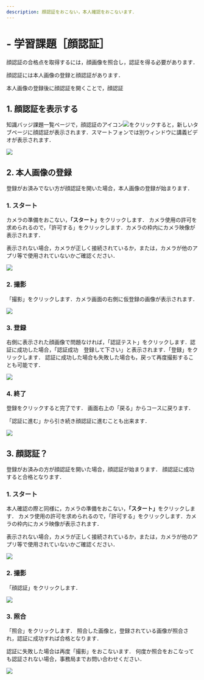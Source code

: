 ```yaml
---
description: 顔認証をおこない，本人確認をおこないます．
---
```


# - 学習課題［顔認証］

顔認証の合格点を取得するには，顔画像を照合し，認証を得る必要があります．

顔認証には本人画像の登録と顔認証があります．

本人画像の登録後に顔認証を開くことで，顔認証



## 1. 顔認証を表示する

知識バッジ課題一覧ページで，顔認証のアイコン![](<../.gitbook/assets/image (310).png>)をクリックすると，新しいタブページに顔認証が表示されます．スマートフォンでは別ウィンドウに講義ビデオが表示されます．

![](<../.gitbook/assets/image (311).png>)

## 2. 本人画像の登録

登録がお済みでない方が顔認証を開いた場合，本人画像の登録が始まります．

### 1. スタート

カメラの準備をおこない，<b>「スタート」</b>をクリックします．
カメラ使用の許可を求められるので，「許可する」をクリックします．カメラの枠内にカメラ映像が表示されます．

表示されない場合，カメラが正しく接続されているか，または，カメラが他のアプリ等で使用されていないかご確認ください．


![](<../.gitbook/assets/image (312).png>)

### 2. 撮影

「撮影」をクリックします．カメラ画面の右側に仮登録の画像が表示されます．

![](<../.gitbook/assets/image (313).png>)

### 3. 登録

右側に表示された顔画像で問題なければ，「認証テスト」をクリックします．認証に成功した場合，「認証成功　登録して下さい」と表示されます．「登録」をクリックします．
認証に成功した場合も失敗した場合も，戻って再度撮影することも可能です．

![](<../.gitbook/assets/image (314).png>)

### 4. 終了

登録をクリックすると完了です．
画面右上の「戻る」からコースに戻ります．

「認証に進む」から引き続き顔認証に進むことも出来ます．

![](<../.gitbook/assets/image (315).png>)

## 3. 顔認証？

登録がお済みの方が顔認証を開いた場合，顔認証が始まります．
顔認証に成功すると合格となります．

### 1. スタート

本人確認の際と同様に，カメラの準備をおこない，<b>「スタート」</b>をクリックします．
カメラ使用の許可を求められるので，「許可する」をクリックします．カメラの枠内にカメラ映像が表示されます．

表示されない場合，カメラが正しく接続されているか，または，カメラが他のアプリ等で使用されていないかご確認ください．

![](<../.gitbook/assets/image (316).png>)

### 2. 撮影

「顔認証」をクリックします．

![](<../.gitbook/assets/image (317).png>)

### 3. 照合

「照合」をクリックします．
照合した画像と，登録されている画像が照合され，認証に成功すれば合格となります．

認証に失敗した場合は再度「撮影」をおこないます．
何度か照合をおこなっても認証されない場合，事務局までお問い合わせください．

![](<../.gitbook/assets/image (318).png>)
